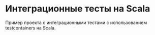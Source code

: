 # Интеграционные тесты на Scala

Пример проекта с интеграционными тестами с использованием testcontainers на Scala.